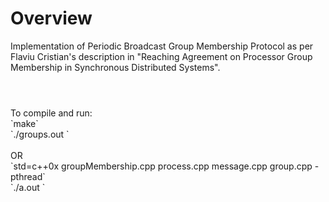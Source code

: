 # Overview
Implementation of Periodic Broadcast Group Membership Protocol as per Flaviu Cristian's description in "Reaching Agreement on Processor Group Membership in Synchronous Distributed Systems". </br>

#
<br/>
To compile and run: <br/>
`make` <br/>
`./groups.out <number of processes>` <br/>
</br>
OR <br/>
`std=c++0x groupMembership.cpp process.cpp message.cpp group.cpp -pthread` <br/>
`./a.out <number of processes>`
